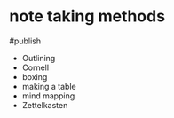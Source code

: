 # note taking methods

#publish


- Outlining 
- Cornell
- boxing
- making a table
- mind mapping
- Zettelkasten
